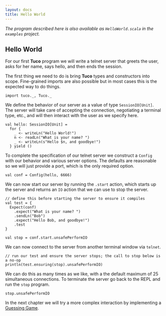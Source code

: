 ```yaml
---
layout: docs
title: Hello World
---
```


*The program described here is also available as `HelloWorld.scala` in the `examples` project.*

## Hello World

For our first **Tuco** program we will write a telnet server that greets the user, asks for her name, says hello, and then ends the session.

The first thing we need to do is bring **Tuco** types and constructors into scope. Fine-grained imports are also possible but in most cases this is the expected way to do things.

```tut:silent
import tuco._, Tuco._
```

We define the behavior of our server as a value of type `SessionIO[Unit]`. The server will take care of accepting the connection, negotiating a terminal type, etc., and will then interact with the user as we specify here.

```tut:silent
val hello: SessionIO[Unit] =
  for {
    _ <- writeLn("Hello World!")
    n <- readLn("What is your name? ")
    _ <- writeLn(s"Hello $n, and goodbye!")  
  } yield ()
```

To complete the specification of our telnet server we construct a `Config` with our behavior and various server options. The defaults are reasonable so we will just provide a port, which is the only required option.

```tut:silent
val conf = Config(hello, 6666)
```

We can now start our server by running the `.start` action, which starts up the server and returns an `IO` action that we can use to stop the server.

```tut:invisible
// define this before starting the server to ensure it compiles
val test = {
  Expect(conf)
    .expect("What is your name? ")
    .sendLn("Bob")
    .expect("Hello Bob, and goodbye!")
    .test
}
```

```tut
val stop = conf.start.unsafePerformIO
```

We can now connect to the server from another terminal window via `telnet`.

```tut:evaluated:plain
// run our test and ensure the server stops; the call to stop below is a no-op
println(test.ensuring(stop).unsafePerformIO)
```

We can do this as many times as we like, with a the default maximum of 25 simultaneous connections. To terminate the server go back to the REPL and run the `stop` program.

```tut
stop.unsafePerformIO
```

In the next chapter we will try a more complex interaction by implementing a [Guessing Game](guessing-game.html).
